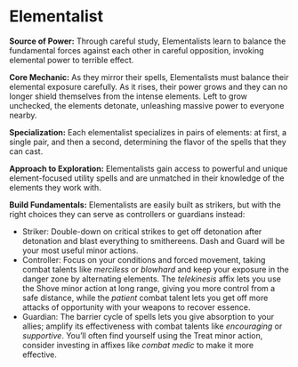 # Elementalist
**Source of Power:** Through careful study, Elementalists learn to balance the fundamental forces against each other in careful opposition, invoking elemental power to terrible effect.

**Core Mechanic:** As they mirror their spells, Elementalists must balance their elemental exposure carefully. As it rises, their power grows and they can no longer shield themselves from the intense elements. Left to grow unchecked, the elements detonate, unleashing massive power to everyone nearby.

**Specialization:** Each elementalist specializes in pairs of elements: at first, a single pair, and then a second, determining the flavor of the spells that they can cast.

**Approach to Exploration:** Elementalists gain access to powerful and unique element-focused utility spells and are unmatched in their knowledge of the elements they work with.

**Build Fundamentals:** Elementalists are easily built as strikers, but with the right choices they can serve as controllers or guardians instead:
* Striker: Double-down on critical strikes to get off detonation after detonation and blast everything to smithereens. Dash and Guard will be your most useful minor actions.
* Controller:  Focus on your conditions and forced movement, taking combat talents like *merciless* or *blowhard* and keep your exposure in the danger zone by alternating elements. The *telekinesis* affix lets you use the Shove minor action at long range, giving you more control from a safe distance, while the *patient* combat talent lets you get off more attacks of opportunity with your weapons to recover essence.
* Guardian: The barrier cycle of spells lets you give absorption to your allies; amplify its effectiveness with combat talents like *encouraging* or *supportive*. You’ll often find yourself using the Treat minor action, consider investing in affixes like *combat medic* to make it more effective.
